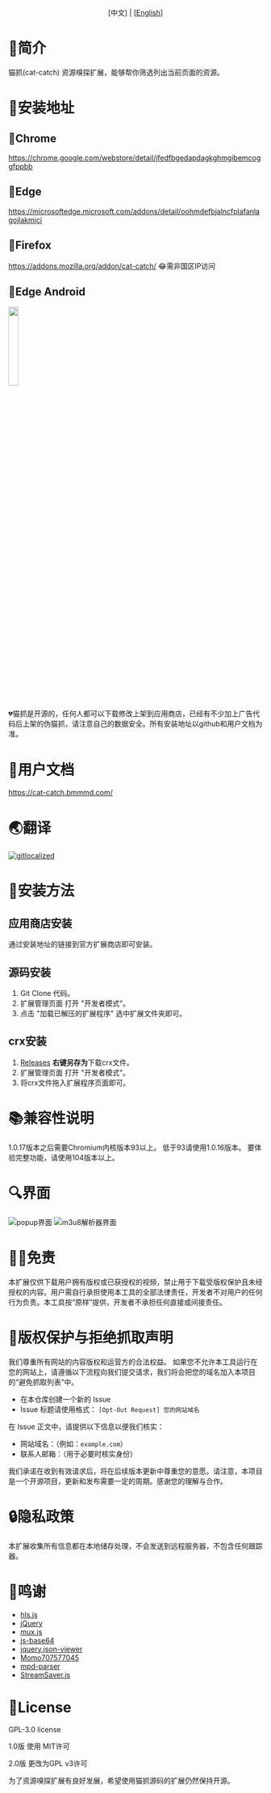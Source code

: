 <p align="center"> [中文] | [<a href="README_en.md">English</a>]</p>

# 📑简介
猫抓(cat-catch) 资源嗅探扩展，能够帮你筛选列出当前页面的资源。

# 📖安装地址
## 🐴Chrome
https://chrome.google.com/webstore/detail/jfedfbgedapdagkghmgibemcoggfppbb
## 🦄Edge
https://microsoftedge.microsoft.com/addons/detail/oohmdefbjalncfplafanlagojlakmjci
## 🦊Firefox
https://addons.mozilla.org/addon/cat-catch/ 😂需非国区IP访问
## 📱Edge Android
<img src="https://raw.githubusercontent.com/xifangczy/cat-catch/master/README/edgeqrcode.png" width="20%" />

💔猫抓是开源的，任何人都可以下载修改上架到应用商店，已经有不少加上广告代码后上架的伪猫抓，请注意自己的数据安全。所有安装地址以github和用户文档为准。

# 📒用户文档
https://cat-catch.bmmmd.com/

# 🌏翻译
[![gitlocalized ](https://gitlocalize.com/repo/9392/whole_project/badge.svg)](https://gitlocalize.com/repo/9392?utm_source=badge)

# 📘安装方法
## 应用商店安装
通过安装地址的链接到官方扩展商店即可安装。
## 源码安装
1. Git Clone 代码。
2. 扩展管理页面 打开 "开发者模式"。
3. 点击 "加载已解压的扩展程序" 选中扩展文件夹即可。
## crx安装
1. [Releases](https://github.com/xifangczy/cat-catch/releases) **右键另存为**下载crx文件。
2. 扩展管理页面 打开 "开发者模式"。
3. 将crx文件拖入扩展程序页面即可。

# 📚兼容性说明
1.0.17版本之后需要Chromium内核版本93以上。
低于93请使用1.0.16版本。
要体验完整功能，请使用104版本以上。

# 🔍界面
![popup界面](https://raw.githubusercontent.com/xifangczy/cat-catch/master/README/popup.png)
![m3u8解析器界面](https://raw.githubusercontent.com/xifangczy/cat-catch/master/README/m3u8.png)

# 🤚🏻免责
本扩展仅供下载用户拥有版权或已获授权的视频，禁止用于下载受版权保护且未经授权的内容。用户需自行承担使用本工具的全部法律责任，开发者不对用户的任何行为负责。本工具按“原样”提供，开发者不承担任何直接或间接责任。

# 🚫版权保护与拒绝抓取声明
我们尊重所有网站的内容版权和运营方的合法权益。
如果您不允许本工具运行在您的网站上，请遵循以下流程向我们提交请求，我们将会把您的域名加入本项目的“避免抓取列表”中。
- 在本仓库创建一个新的 Issue
- Issue 标题请使用格式： `[Opt-Out Request] 您的网站域名`

在 Issue 正文中，请提供以下信息以便我们核实：
- 网站域名：（例如：`example.com`）
- 联系人邮箱：（用于必要时核实身份）

我们承诺在收到有效请求后，将在后续版本更新中尊重您的意愿。请注意，本项目是一个开源项目，更新和发布需要一定的周期。感谢您的理解与合作。

# 🔒隐私政策
本扩展收集所有信息都在本地储存处理，不会发送到远程服务器，不包含任何跟踪器。

# 💖鸣谢
- [hls.js](https://github.com/video-dev/hls.js)
- [jQuery](https://github.com/jquery/jquery)
- [mux.js](https://github.com/videojs/mux.js)
- [js-base64](https://github.com/dankogai/js-base64)
- [jquery.json-viewer](https://github.com/abodelot/jquery.json-viewer)
- [Momo707577045](https://github.com/Momo707577045)
- [mpd-parser](https://github.com/videojs/mpd-parser)
- [StreamSaver.js](https://github.com/jimmywarting/StreamSaver.js)

# 📜License
GPL-3.0 license

1.0版 使用 MIT许可

2.0版 更改为GPL v3许可

为了资源嗅探扩展有良好发展，希望使用猫抓源码的扩展仍然保持开源。
